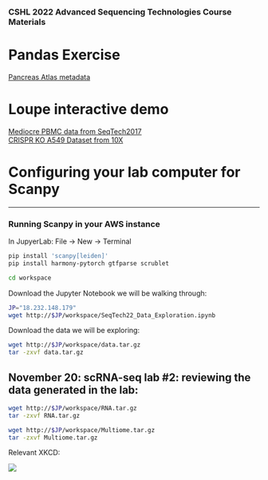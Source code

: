 ### CSHL 2022 Advanced Sequencing Technologies  Course Materials

# Pandas Exercise
[Pancreas Atlas metadata](https://www.dropbox.com/s/jm1kg2x5u87w11e/metadata.csv.gz?dl=0)  

# Loupe interactive demo
[Mediocre PBMC data from SeqTech2017](https://www.dropbox.com/sh/qksaunln69yrqd1/AAAKLZ4E-yyfhb5-eYSnvnnZa?dl=0)  
[CRISPR KO A549 Dataset from 10X](https://www.dropbox.com/sh/z0h8nszrxcgjigx/AAD4Mgm_4-XNunVgT8tUdoBma?dl=0)

# Configuring your lab computer for Scanpy 
-------

### Running Scanpy in your AWS instance

In JupyerLab: File -> New -> Terminal
```bash
pip install 'scanpy[leiden]'
pip install harmony-pytorch gtfparse scrublet

cd workspace
```

Download the Jupyter Notebook we will be walking through:
```bash
JP="18.232.148.179"
wget http://$JP/workspace/SeqTech22_Data_Exploration.ipynb
```
Download the data we will be exploring:
```bash
wget http://$JP/workspace/data.tar.gz
tar -zxvf data.tar.gz
```


## November 20: scRNA-seq lab #2: reviewing the data generated in the lab:
```bash
wget http://$JP/workspace/RNA.tar.gz
tar -zxvf RNA.tar.gz

wget http://$JP/workspace/Multiome.tar.gz
tar -zxvf Multiome.tar.gz
```

Relevant XKCD:  

<img src='https://imgs.xkcd.com/comics/tar.png'>
